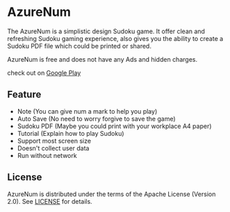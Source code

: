 # AzureNum

The AzureNum is a simplistic design Sudoku game. It offer clean and refreshing Sudoku gaming experience, also gives you the ability to create a Sudoku PDF file which could be printed or shared.

AzureNum is free and does not have any Ads and hidden charges.

check out on [Google Play](https://www.example.com)

## Feature

* Note (You can give num a mark to help you play)
* Auto Save (No need to worry forgive to save the game)
* Sudoku PDF (Maybe you could print with your workplace A4 paper)
* Tutorial (Explain how to play Sudoku)
* Support most screen size
* Doesn't collect user data
* Run without network

## License

AzureNum is distributed under the terms of the Apache License (Version 2.0). See [LICENSE](LICENSE) for details.